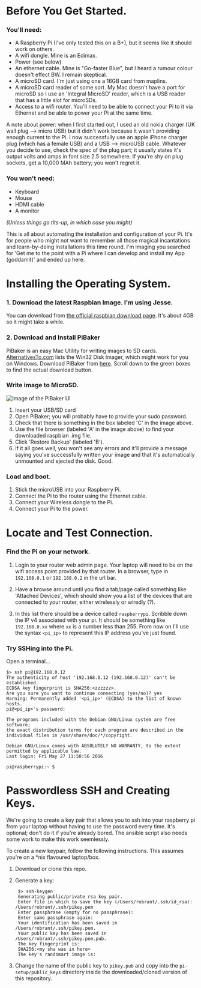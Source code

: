 # Before You Get Started.

### You'll need:

* A Raspberry Pi (I've only tested this on a B+), but it seems like it should work on others.
* A wifi dongle. Mine is an Edimax.
* Power (see below)
* An ethernet cable. Mine is "Go-faster Blue", but I heard a rumour colour doesn't effect BW. I remain skeptical.
* A microSD card. I'm just using one a 16GB card from maplins.
* A microSD card reader of some sort. My Mac doesn't have a port for microSD so I use an 'Integral MicroSD' reader, which is a USB reader that has a little slot for microSDs.
* Access to a wifi router. You'll need to be able to connect your Pi to it via Ethernet and be able to power your Pi at the same time.

A note about power: when I first started out, I used an old nokia charger (UK wall plug --> micro USB) but it didn't work because it wasn't providing enough current to the Pi. I now successfully use an apple iPhone charger plug (which has a female USB) and a USB --> microUSB cable. Whatever you decide to use, check the spec of the plug part; it usually states it's output volts and amps in font size 2.5 somewhere. If you're shy on plug sockets, get a 10,000 MAh battery; you won't regret it.

### You won't need:

* Keyboard
* Mouse
* HDMI cable
* A monitor

*(Unless things go tits-up, in which case you might)*

This is all about automating the installation and configuration of your Pi. It's for people who might not want to remember all those magical incantations and learn-by-doing installations this time round. I'm imaging you searched for 'Get me to the point with a Pi where I can develop and install my App (goddamit)' and ended up here.

# Installing the Operating System.

### 1. Download the latest Raspbian Image. I'm using Jesse.

You can download from [the official raspbian download page](https://www.raspberrypi.org/downloads/raspbian/). It's about 4GB so it might take a while.

### 2. Download and Install PiBaker
PiBaker is an easy Mac Utility for writing images to SD cards. [AlternativesTo.com](http://alternativeto.net/software/applepi-baker/about/) lists the Win32 Disk Imager, which might work for you on Windows. Download PiBaker from [here](http://www.tweaking4all.com/software/macosx-software/macosx-apple-pi-baker/). Scroll down to the green boxes to find the actual download button.

### Write image to MicroSD.

![Image of the PiBaker UI](/images/piBakerWrite.png)

1. Insert your USB/SD card
2. Open PiBaker; you will probably have to provide your sudo password.
3. Check that there is something in the box labeled 'C' in the image above.
4. Use the file browser (labeled 'A' in the image above) to find your downloaded raspbian .img file.
5. Click 'Restore Backup' (labeled 'B').
6. If it all goes well, you won't see any errors and it'll provide a message saying you've successfully written your image and that it's automatically unmounted and ejected the disk. Good.

### Load and boot.

1. Stick the microUSB into your Raspberry Pi.
2. Connect the Pi to the router using the Ethernet cable.
3. Connect your Wireless dongle to the Pi.
4. Connect your Pi to the power.

# Locate and Test Connection.

### Find the Pi on your network.

1. Login to your router web admin page. Your laptop will need to be on the wifi access point provided by that router. In a browser, type in `192.168.0.1` or `192.168.0.2` in the url bar.

2. Have a browse around until you find a tab/page called something like 'Attached Devices', which should show you a list of the devices that are connected to your router, either wirelessly or wiredly (?). 

3. In this list there should be a device called `raspberrypi`. Scribble down the IP v4 associated with your pi. It should be something like `192.168.0.xx` where `xx` is a number less than 255. From now on I'll use the syntax `<pi_ip>` to represent this IP address you've just found.

### Try SSHing into the Pi.

Open a terminal...

	$> ssh pi@192.168.0.12
	The authenticity of host '192.168.0.12 (192.168.0.12)' can't be established.
	ECDSA key fingerprint is SHA256:<zzzzzz>.
	Are you sure you want to continue connecting (yes/no)? yes
	Warning: Permanently added '<pi_ip>' (ECDSA) to the list of known hosts.
	pi@<pi_ip>'s password:

	The programs included with the Debian GNU/Linux system are free software;
	the exact distribution terms for each program are described in the
	individual files in /usr/share/doc/*/copyright.

	Debian GNU/Linux comes with ABSOLUTELY NO WARRANTY, to the extent
	permitted by applicable law.
	Last login: Fri May 27 11:50:56 2016
	
	pi@raspberrypi:~ $ 


# Passwordless SSH and Creating Keys.

We're going to create a key pair that allows you to ssh into your raspberry pi from your laptop without having to
use the password every time. It's optional; don't do it if you're already bored. The ansible script also needs some work to make this work seemlessly.

To create a new keypair, follow the following instructions. This assumes you're on a \*nix flavoured laptop/box.

1. Download or clone this repo.

2. Generate a key:

		$> ssh-keygen
		Generating public/private rsa key pair.
		Enter file in which to save the key (/Users/robrant/.ssh/id_rsa): /Users/robrant/.ssh/pikey.pem
		Enter passphrase (empty for no passphrase): 
		Enter same passphrase again: 
		Your identification has been saved in /Users/robrant/.ssh/pikey.pem.
		Your public key has been saved in /Users/robrant/.ssh/pikey.pem.pub.
		The key fingerprint is:
		SHA256:<my sha was in here>
		The key's randomart image is:
 	
3. Change the name of the public key to `pikey.pub` and copy into the `pi-setup/public_keys` directory inside the downloaded/cloned version of this repository.
